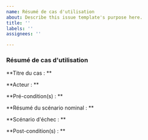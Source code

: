 ```yaml
---
name: Résumé de cas d'utilisation
about: Describe this issue template's purpose here.
title: ''
labels: ''
assignees: ''

---
```


### Résumé de cas d'utilisation
**Titre du cas : **

**Acteur : **

**Pré-condition(s) : **

**Résumé du scénario nominal : **



**Scénario d'échec : **

**Post-condition(s) : **
